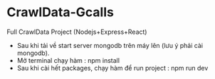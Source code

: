 # CrawlData-Gcalls
Full CrawlData Project (Nodejs+Express+React)

- Sau khi tải về start server mongodb trên máy lên (lưu ý phải cài mongodb).
- Mở terminal chạy hàm : npm install
- Sau khi cài hết packages, chạy hàm để run project : npm run dev
